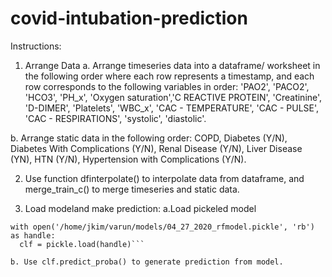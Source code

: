 # covid-intubation-prediction

Instructions:
1. Arrange Data
  a. Arrange timeseries data into a dataframe/ worksheet in the following order where each row represents a timestamp, and each row corresponds to the following variables in order: 'PAO2', 'PACO2', 'HCO3', 'PH_x', 'Oxygen saturation','C REACTIVE PROTEIN', 'Creatinine', 'D-DIMER', 'Platelets', 'WBC_x', 'CAC - TEMPERATURE', 'CAC - PULSE', 'CAC - RESPIRATIONS', 'systolic', 'diastolic'.

  b. Arrange static data in the following order: COPD, Diabetes (Y/N), Diabetes With Complications (Y/N), Renal Disease (Y/N), Liver Disease (YN), HTN (Y/N), Hypertension with Complications (Y/N).

2. Use function dfinterpolate() to interpolate data from dataframe, and merge_train_c() to merge timeseries and static data.

3. Load modeland make prediction:
  a.Load pickeled model
  ```import pickle
with open('/home/jkim/varun/models/04_27_2020_rfmodel.pickle', 'rb') as handle:
    clf = pickle.load(handle)```
    
  b. Use clf.predict_proba() to generate prediction from model.
